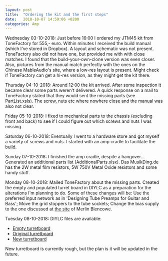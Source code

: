 ```yaml
---
layout: post
title:  "Ordering the kit and the first steps"
date:   2018-10-07 14:59:06 +0200
categories: Amp
---
```


Wednesday 03-10-2018: Just before 16:00 I ordered my JTM45 kit from ToneFactory for 555,- euro. Within minutes I received the build manual (which I've stored in Dropbox). A layout and schematic was not present. ToneFactory also did not have one, but provided me with with close matches. I found that the build-your-own-clone version was even closer. Also, pictures from the manual match perfectly with the ones on the Chinese MableAudio's site, where a low-res layout is present. Might check if ToneFactory can get a hi-res version, as they might get the kit there.

Thursday 04-10-2018: Around 12:00 the kit arrived. After some inspection it became clear some parts weren't delivered. A quick response on a mail to ToneFactory stated that they would sent the missing parts (see PartList.xsls). The screw, nuts etc where nowhere close and the manual was also not clear. 

Friday 05-10-2018: I fixed to mechanical parts to the chassis (excluding front and back) to see if I could figure out which screws and nuts I was missing.

Saturday 06-10-2018: Eventually I went to a hardware store and got myself a variety of screws and nuts. I started with an amp cradle to facilitate the build.

Sunday 07-10-2018: I finished the amp cradle, despite a hangover... Generated an additional parts list (AdditionalParts.xlsx). Das MusikDing.de has the 2W metal film resistors, 5W 750V Metal Oxide resistors and some handy stuff.

Monday 08-10-2018: Mailed ToneFactory about the missing parts. Created the empty and populated turret board in DIYLC as a preparation for the alterations I'm planning to do. Some of these changes will be: Use the preferred input network as in 'Designing Tube Preamps for Guitar and Bass'; Move the grid stoppers to the tube sockets; Change the bias supply to the one discussed at [the site](http://www.valvewizard.co.uk/bias.html) of Merlin Blencowe.

Tuesday 08-10-2018: DIYLC files are available:
- [Empty turretboard](/assets/TurretBoardOnly.diy)
- [Original turretboard](/assets/TurretBoardWithComponents.diy)
- [New turretboard](/assets/TurretBoardWithComponentsNew.diy)

New turretboard is currently rough, but the plan is it will be updated in the future.